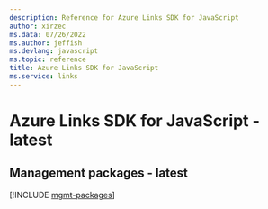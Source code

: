 ```yaml
---
description: Reference for Azure Links SDK for JavaScript
author: xirzec
ms.data: 07/26/2022
ms.author: jeffish
ms.devlang: javascript
ms.topic: reference
title: Azure Links SDK for JavaScript
ms.service: links
---
```

# Azure Links SDK for JavaScript - latest

## Management packages - latest
[!INCLUDE [mgmt-packages](links-mgmt-index.md)]